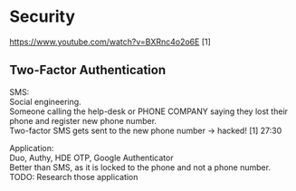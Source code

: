 # Security

https://www.youtube.com/watch?v=BXRnc4o2o6E [1]

## Two-Factor Authentication
  
SMS:  
Social engineering.  
Someone calling the help-desk or PHONE COMPANY saying they lost their phone and register new phone number.  
Two-factor SMS gets sent to the new phone number -> hacked!
[1] 27:30

Application:  
Duo, Authy, HDE OTP, Google Authenticator  
Better than SMS, as it is locked to the phone and not a phone number.  
TODO: Research those application  

